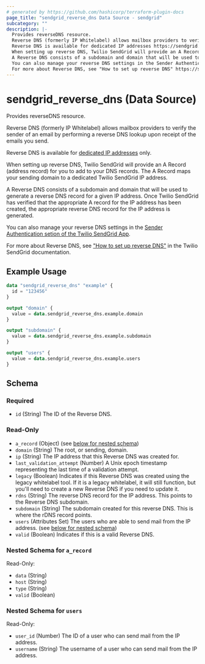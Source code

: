 ```yaml
---
# generated by https://github.com/hashicorp/terraform-plugin-docs
page_title: "sendgrid_reverse_dns Data Source - sendgrid"
subcategory: ""
description: |-
  Provides reverseDNS resource.
  Reverse DNS (formerly IP Whitelabel) allows mailbox providers to verify the sender of an email by performing a reverse DNS lookup upon receipt of the emails you send.
  Reverse DNS is available for dedicated IP addresses https://sendgrid.com/docs/ui/account-and-settings/dedicated-ip-addresses/ only.
  When setting up reverse DNS, Twilio SendGrid will provide an A Record (address record) for you to add to your DNS records. The A Record maps your sending domain to a dedicated Twilio SendGrid IP address.
  A Reverse DNS consists of a subdomain and domain that will be used to generate a reverse DNS record for a given IP address. Once Twilio SendGrid has verified that the appropriate A record for the IP address has been created, the appropriate reverse DNS record for the IP address is generated.
  You can also manage your reverse DNS settings in the Sender Authentication setion of the Twilio SendGrid App https://app.sendgrid.com/settings/sender_auth.
  For more about Reverse DNS, see "How to set up reverse DNS" https://sendgrid.com/docs/ui/account-and-settings/how-to-set-up-reverse-dns/ in the Twilio SendGrid documentation.
---
```


# sendgrid_reverse_dns (Data Source)

Provides reverseDNS resource.

Reverse DNS (formerly IP Whitelabel) allows mailbox providers to verify the sender of an email by performing a reverse DNS lookup upon receipt of the emails you send.

Reverse DNS is available for [dedicated IP addresses](https://sendgrid.com/docs/ui/account-and-settings/dedicated-ip-addresses/) only.

When setting up reverse DNS, Twilio SendGrid will provide an A Record (address record) for you to add to your DNS records. The A Record maps your sending domain to a dedicated Twilio SendGrid IP address.

A Reverse DNS consists of a subdomain and domain that will be used to generate a reverse DNS record for a given IP address. Once Twilio SendGrid has verified that the appropriate A record for the IP address has been created, the appropriate reverse DNS record for the IP address is generated.

You can also manage your reverse DNS settings in the [Sender Authentication setion of the Twilio SendGrid App](https://app.sendgrid.com/settings/sender_auth).

For more about Reverse DNS, see ["How to set up reverse DNS"](https://sendgrid.com/docs/ui/account-and-settings/how-to-set-up-reverse-dns/) in the Twilio SendGrid documentation.

## Example Usage

```terraform
data "sendgrid_reverse_dns" "example" {
  id = "123456"
}

output "domain" {
  value = data.sendgrid_reverse_dns.example.domain
}

output "subdomain" {
  value = data.sendgrid_reverse_dns.example.subdomain
}

output "users" {
  value = data.sendgrid_reverse_dns.example.users
}
```

<!-- schema generated by tfplugindocs -->
## Schema

### Required

- `id` (String) The ID of the Reverse DNS.

### Read-Only

- `a_record` (Object) (see [below for nested schema](#nestedatt--a_record))
- `domain` (String) The root, or sending, domain.
- `ip` (String) The IP address that this Reverse DNS was created for.
- `last_validation_attempt` (Number) A Unix epoch timestamp representing the last time of a validation attempt.
- `legacy` (Boolean) Indicates if this Reverse DNS was created using the legacy whitelabel tool. If it is a legacy whitelabel, it will still function, but you'll need to create a new Reverse DNS if you need to update it.
- `rdns` (String) The reverse DNS record for the IP address. This points to the Reverse DNS subdomain.
- `subdomain` (String) The subdomain created for this reverse DNS. This is where the rDNS record points.
- `users` (Attributes Set) The users who are able to send mail from the IP address. (see [below for nested schema](#nestedatt--users))
- `valid` (Boolean) Indicates if this is a valid Reverse DNS.

<a id="nestedatt--a_record"></a>
### Nested Schema for `a_record`

Read-Only:

- `data` (String)
- `host` (String)
- `type` (String)
- `valid` (Boolean)


<a id="nestedatt--users"></a>
### Nested Schema for `users`

Read-Only:

- `user_id` (Number) The ID of a user who can send mail from the IP address.
- `username` (String) The username of a user who can send mail from the IP address.
